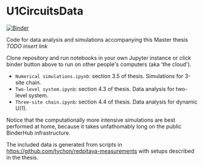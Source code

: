 # U1CircuitsData
[![Binder](https://mybinder.org/badge_logo.svg)](https://mybinder.org/v2/gh/tychon/U1CircuitsData.git/HEAD)

Code for data analysis and simulations accompanying this Master thesis *TODO insert link*

Clone repository and run notebooks in your own Jupyter instance or click binder button above to run on other people's computers (aka 'the cloud').

  * `Numerical simulations.ipynb`: section 3.5 of thesis. Simulations for 3-site chain.
  * `Two-level system.ipynb`: section 4.3 of thesis. Data analysis for two-level system.
  * `Three-site chain.ipynb`: section 4.4 of thesis. Data analysis for dynamic U(1).

Notice that the computationally more intensive simulations are best performed at home, because it takes unfathomably long on the public BinderHub infrastructure.

The included data is generated from scripts in https://github.com/tychon/redpitaya-measurements with setups described in the thesis.
